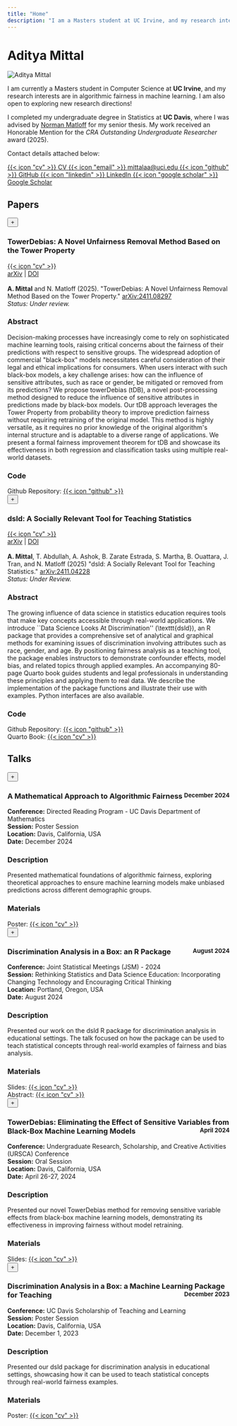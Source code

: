 ```yaml
---
title: "Home"
description: "I am a Masters student at UC Irvine, and my research interests are in machine learning fairness."
---
```


# Aditya Mittal

<img class="avatar" src="/a2.png" alt="Aditya Mittal">

I am currently a Masters student in Computer Science at **UC Irvine**, and my research interests are in algorithmic fairness in machine learning. I am also open to exploring new research directions!

I completed my undergraduate degree in Statistics at **UC Davis**, where I was advised by 
[Norman Matloff](https://faculty.engineering.ucdavis.edu/matloff/) for my senior thesis. My work received an 
Honorable Mention for the *CRA Outstanding Undergraduate Researcher* award (2025).

Contact details attached below:

<!--  -->
<!-- Social icons -->
<div class="social-icons">
    <a href="/Mittal_Aditya_Resume.pdf" class="social-icon" title="CV">
        {{< icon "cv" >}}
        <span class="email-tooltip">CV</span>
    </a>
    <a href="mailto:mittalaal@uci.edu" class="social-icon" title="Email" id="email-icon">
        {{< icon "email" >}}
        <span class="email-tooltip">mittalaa@uci.edu</span>
    </a>
    <a href="https://github.com/adityamittal03" class="social-icon" title="GitHub">
        {{< icon "github" >}}
        <span class="email-tooltip">GitHub</span>
    </a>
    <a href="https://www.linkedin.com/in/aditya-mittal-ucdavis/" class="social-icon" title="LinkedIn">
        {{< icon "linkedin" >}}
        <span class="email-tooltip">LinkedIn</span>
    </a>
    <a href="https://scholar.google.com/citations?hl=en&user=uCLks14AAAAJ" class="social-icon" title="Google Scholar">
        {{< icon "google scholar" >}}
        <span class="email-tooltip">Google Scholar</span>
    </a>
</div>

<!-- <div style="display: flex; justify-content: space-between; align-items: center; margin-bottom: 2rem;">
    <h2>Papers & Talks</h2>
    <div style="width: 1px; height: 24px; background-color: var(--border-color);"></div>
</div> -->

##  Papers
<!--     2021-2025     -->
<!-- undergrad papers  -->
<div class="paper-item">
    <div class="paper-title">
        <button class="paper-toggle" data-paper="1">+</button>
        <h3 class="paper-title-text">TowerDebias: A Novel Unfairness Removal Method Based on the Tower Property</h3>  <a href="https://arxiv.org/abs/2411.08297" class="social-icon" title="TowerDebias paper">
        {{< icon "cv" >}}
    </a> 
    </div>
    <div class="paper-content" id="paper-content-1">
        <a href="https://arxiv.org/abs/2411.08297">arXiv</a> | <a href="https://doi.org/10.48550/arXiv.2411.08297">DOI</a>
        <br><br>
        <strong>A. Mittal</strong> and N. Matloff (2025). "TowerDebias: A Novel Unfairness Removal Method Based on the Tower Property." <a href="https://doi.org/10.48550/arXiv.2411.08297">arXiv:2411.08297</a>
        <br> 
    <em>Status: Under review.</em>
    <!--  -->
    <h3> Abstract </h3>
    Decision-making processes have increasingly come to rely on sophisticated machine learning tools, raising critical concerns about the fairness of their predictions with respect to sensitive groups. The widespread adoption of commercial "black-box" models necessitates careful consideration of their legal and ethical implications for consumers. When users interact with such black-box models, a key challenge arises: how can the influence of sensitive attributes, such as race or gender, be mitigated or removed from its predictions? We propose towerDebias (tDB), a novel post-processing method designed to reduce the influence of sensitive attributes in predictions made by black-box models. Our tDB approach leverages the Tower Property from probability theory to improve prediction fairness without requiring retraining of the original model. This method is highly versatile, as it requires no prior knowledge of the original algorithm's internal structure and is adaptable to a diverse range of applications. We present a formal fairness improvement theorem for tDB and showcase its effectiveness in both regression and classification tasks using multiple real-world datasets.
    <!--  -->
    <h3> Code </h3>
    Github Repository: <a href="https://github.com/matloff/towerDebias" class="social-icon" title="GitHub Repository" target="_blank">
        {{< icon "github" >}}
    </a>
    </div>
</div> 

<!--  -->
<div class="paper-item">
    <div class="paper-title">
        <button class="paper-toggle" data-paper="2">+</button>
        <h3 class="paper-title-text">dsld: A Socially Relevant Tool for Teaching Statistics</h3> <a href="https://arxiv.org/abs/2411.04228" class="social-icon" title="DSLD">
        {{< icon "cv" >}}
    </a>
    </div>
    <div class="paper-content" id="paper-content-2">
        <a href="https://arxiv.org/abs/2411.04228">arXiv</a> | <a href="https://doi.org/10.48550/arXiv.2411.04228">DOI</a>
        <br><br>
        <strong>A. Mittal</strong>, T. Abdullah, A. Ashok, B. Zarate Estrada, S. Martha, B. Ouattara, J. Tran, and N. Matloff (2025) "dsld: A Socially Relevant Tool for Teaching Statistics." <a href="https://doi.org/10.48550/arXiv.2411.04228">arXiv:2411.04228</a>
        <br> 
        <em>Status: Under Review.</em>
        <!--  -->
        <h3> Abstract </h3>
        The growing influence of data science in statistics education requires tools that make key concepts accessible through real-world applications. We introduce ``Data Science Looks At Discrimination'' (\texttt{dsld}), an R package that provides a comprehensive set of analytical and graphical methods for examining issues of discrimination involving attributes such as race, gender, and age. By positioning fairness analysis as a teaching tool, the package enables instructors to demonstrate confounder effects, model bias, and related topics through applied examples. An accompanying 80-page Quarto book guides students and legal professionals in understanding these principles and applying them to real data. We describe the implementation of the package functions and illustrate their use with examples. Python interfaces are also available.
        <!--  -->
        <h3> Code </h3>
        Github Repository: <a href="https://github.com/matloff/dsld" class="social-icon" title="GitHub Repository" target="_blank">
            {{< icon "github" >}}
        </a>
        <br>
        Quarto Book: <a href="#" class="social-icon" title="Quarto Book" target="https://htmlpreview.github.io/?https://github.com/matloff/dsldBook/blob/main/_book/index.html">
            {{< icon "cv" >}}
        </a>
    </div>
</div> 


##  Talks
<!--     2021-2025     -->
<!-- undergraduate talks  -->
<!--  -->
<div class="paper-item">
    <div class="paper-title">
        <button class="paper-toggle" data-paper="talk-2">+</button>
        <h3 class="paper-title-text">A Mathematical Approach to Algorithmic Fairness <span style="float: right; font-size: 0.8em; color: var(--accent-color);">December 2024</span></h3>
    </div>
    <div class="paper-content" id="paper-content-talk-2">
        <strong>Conference:</strong> Directed Reading Program - UC Davis Department of Mathematics
        <br>
        <strong>Session:</strong> Poster Session
        <br>
        <strong>Location:</strong> Davis, California, USA
        <br>
        <strong>Date:</strong> December 2024
        <br>
        <h3> Description </h3>
        Presented mathematical foundations of algorithmic fairness, exploring theoretical approaches to ensure machine learning models make unbiased predictions across different demographic groups.
        <br>
        <h3> Materials </h3>
        Poster: <a href="/machine_learning_fairness_poster.pdf" class="social-icon" title="Poster" target="_blank">
            {{< icon "cv" >}}
        </a>
    </div>
</div>

<div class="paper-item">
    <div class="paper-title">
        <button class="paper-toggle" data-paper="talk-1">+</button>
        <h3 class="paper-title-text">Discrimination Analysis in a Box: an R Package <span style="float: right; font-size: 0.8em; color: var(--accent-color);">August 2024</span></h3> 
    </div>
    <div class="paper-content" id="paper-content-talk-1">
        <strong>Conference:</strong> Joint Statistical Meetings (JSM) - 2024
        <br>
        <strong>Session:</strong> Rethinking Statistics and Data Science Education: Incorporating Changing Technology and Encouraging Critical Thinking
        <br>
        <strong>Location:</strong> Portland, Oregon, USA
        <br>
        <strong>Date:</strong> August 2024
        <br>
        <h3> Description </h3>
        Presented our work on the dsld R package for discrimination analysis in educational settings. The talk focused on how the package can be used to teach statistical concepts through real-world examples of fairness and bias analysis.
        <br>
        <h3> Materials </h3>
        Slides: <a href="#" class="social-icon" title="Presentation Slides" target="_blank">
            {{< icon "cv" >}}
        </a>
        <br>
        Abstract: <a href="#" class="social-icon" title="Conference Abstract" target="_blank">
            {{< icon "cv" >}}
        </a>
    </div>
</div> 

<!--  -->
<div class="paper-item">
    <div class="paper-title">
        <button class="paper-toggle" data-paper="talk-3">+</button>
        <h3 class="paper-title-text">TowerDebias: Eliminating the Effect of Sensitive Variables from Black-Box Machine Learning Models <span style="float: right; font-size: 0.8em; color: var(--accent-color);">April 2024</span></h3>
    </div>
    <div class="paper-content" id="paper-content-talk-3">
        <strong>Conference:</strong> Undergraduate Research, Scholarship, and Creative Activities (URSCA) Conference
        <br>
        <strong>Session:</strong> Oral Session
        <br>
        <strong>Location:</strong> Davis, California, USA
        <br>
        <strong>Date:</strong> April 26-27, 2024
        <br>
        <h3> Description </h3>
        Presented our novel TowerDebias method for removing sensitive variable effects from black-box machine learning models, demonstrating its effectiveness in improving fairness without model retraining.
        <br>
        <h3> Materials </h3>
        Slides: <a href="#" class="social-icon" title="Presentation Slides" target="_blank">
            {{< icon "cv" >}}
        </a>
    </div>
</div>

<!--  -->
<div class="paper-item">
    <div class="paper-title">
        <button class="paper-toggle" data-paper="talk-4">+</button>
        <h3 class="paper-title-text">Discrimination Analysis in a Box: a Machine Learning Package for Teaching <span style="float: right; font-size: 0.8em; color: var(--accent-color);">December 2023</span></h3>
    </div>
    <div class="paper-content" id="paper-content-talk-4">
        <strong>Conference:</strong> UC Davis Scholarship of Teaching and Learning
        <br>
        <strong>Session:</strong> Poster Session
        <br>
        <strong>Location:</strong> Davis, California, USA
        <br>
        <strong>Date:</strong> December 1, 2023
        <br>
        <h3> Description </h3>
        Presented our dsld package for discrimination analysis in educational settings, showcasing how it can be used to teach statistical concepts through real-world fairness examples.
        <br>
        <h3> Materials </h3>
        Poster: <a href="/DSLD_Research_Poster.pdf" class="social-icon" title="Poster" target="_blank">
            {{< icon "cv" >}}
        </a>
    </div>
</div>

